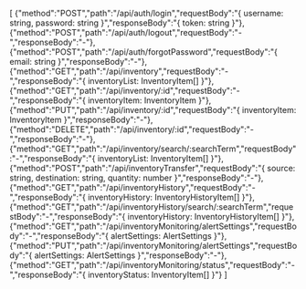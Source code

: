 [
  {"method":"POST","path":"/api/auth/login","requestBody":"{ username: string, password: string }","responseBody":"{ token: string }"},
  {"method":"POST","path":"/api/auth/logout","requestBody":"-","responseBody":"-"},
  {"method":"POST","path":"/api/auth/forgotPassword","requestBody":"{ email: string }","responseBody":"-"},
  {"method":"GET","path":"/api/inventory","requestBody":"-","responseBody":"{ inventoryList: InventoryItem[] }"},
  {"method":"GET","path":"/api/inventory/:id","requestBody":"-","responseBody":"{ inventoryItem: InventoryItem }"},
  {"method":"PUT","path":"/api/inventory/:id","requestBody":"{ inventoryItem: InventoryItem }","responseBody":"-"},
  {"method":"DELETE","path":"/api/inventory/:id","requestBody":"-","responseBody":"-"},
  {"method":"GET","path":"/api/inventory/search/:searchTerm","requestBody":"-","responseBody":"{ inventoryList: InventoryItem[] }"},
  {"method":"POST","path":"/api/inventoryTransfer","requestBody":"{ source: string, destination: string, quantity: number }","responseBody":"-"},
  {"method":"GET","path":"/api/inventoryHistory","requestBody":"-","responseBody":"{ inventoryHistory: InventoryHistoryItem[] }"},
  {"method":"GET","path":"/api/inventoryHistory/search/:searchTerm","requestBody":"-","responseBody":"{ inventoryHistory: InventoryHistoryItem[] }"},
  {"method":"GET","path":"/api/inventoryMonitoring/alertSettings","requestBody":"-","responseBody":"{ alertSettings: AlertSettings }"},
  {"method":"PUT","path":"/api/inventoryMonitoring/alertSettings","requestBody":"{ alertSettings: AlertSettings }","responseBody":"-"},
  {"method":"GET","path":"/api/inventoryMonitoring/status","requestBody":"-","responseBody":"{ inventoryStatus: InventoryItem[] }"}
]